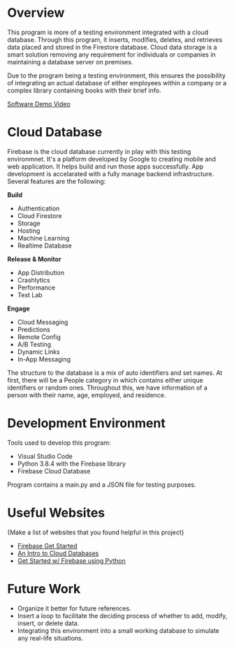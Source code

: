 # Overview

This program is more of a testing environment integrated with a cloud database. Through this program, it inserts, modifies, deletes, and retrieves data placed and stored in the Firestore database. Cloud data storage is a smart solution removing any requirement for individuals or companies in maintaining a database server on premises. 

Due to the program being a testing environment, this ensures the possibility of integrating an actual database of either employees within a company or a complex library containing books with their brief info.

[Software Demo Video](http://404-page.html)

# Cloud Database

Firebase is the cloud database currently in play with this testing environmnet. It's a platform developed by Google to creating mobile and web application. It helps build and run those apps successfully. App development is accelarated with a fully manage backend infrastructure. Several features are the following:

**Build**
* Authentication
* Cloud Firestore
* Storage
* Hosting
* Machine Learning
* Realtime Database

**Release & Monitor**
* App Distribution
* Crashlytics
* Performance
* Test Lab

**Engage**
* Cloud Messaging
* Predictions
* Remote Config
* A/B Testing
* Dynamic Links
* In-App Messaging

The structure to the database is a mix of auto identifiers and set names. At first, there will be a People category in which contains either unique identifiers or random ones. Throughout this, we have information of a person with their name, age, employed, and residence.

# Development Environment

Tools used to develop this program:
* Visual Studio Code
* Python 3.8.4 with the Firebase library
* Firebase Cloud  Database

Program contains a main.py and a JSON file for testing purposes.

# Useful Websites

{Make a list of websites that you found helpful in this project}
* [Firebase Get Started](https://firebase.google.com/docs/firestore/quickstart)
* [An Intro to Cloud Databases](https://www.oreilly.com/library/view/an-introduction-to/9781492044857/ch01.html)
* [Get Started w/ Firebase using Python](https://www.freecodecamp.org/news/how-to-get-started-with-firebase-using-python/)
# Future Work

* Organize it better for future references.
* Insert a loop to facilitate the deciding process of whether to add, modify, insert, or delete data.
* Integrating this environment into a small working database to simulate any real-life situations.                                                                           